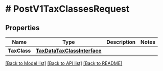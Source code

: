 # # PostV1TaxClassesRequest


## Properties 


Name | Type | Description | Notes
------------ | ------------- | ------------- | -------------
**TaxClass**| [**TaxDataTaxClassInterface**](TaxDataTaxClassInterface.md) |   |


[[Back to Model list]](../../README.md#models) [[Back to API list]](../../README.md#endpoints) [[Back to README]](../../README.md)

